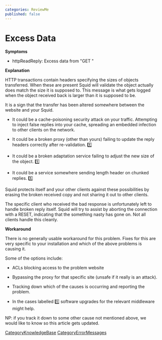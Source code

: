 ```yaml
---
categories: ReviewMe
published: false
---
```

# Excess Data

**Symptoms**

  - httpReadReply: Excess data from "GET [](http://example.com)"

**Explanation**

HTTP transactions contain headers specifying the sizes of objects
transferred. When these are present Squid will validate the object
actually does match the size it is supposed to. This message is what
gets logged when the object received back is larger than it is supposed
to be.

It is a sign that the transfer has been altered somewhere between the
website and your Squid.

  - It could be a cache-poisoning security attack on your traffic.
    Attempting to inject false replies into your cache, spreading an
    embedded infection to other clients on the network.

  - It could be a broken proxy (other than yours) failing to update the
    reply headers correctly after re-validation.
    :one:

  - It could be a broken adaptation service failing to adjust the new
    size of the object.
    :one:

  - It could be a service somewhere sending length header on chunked
    replies.
    :one:

Squid protects itself and your other clients against these possibilities
by erasing the broken received copy and not sharing it out to other
clients.

The specific client who received the bad response is unfortunately left
to handle broken reply itself. Squid will try to assist by aborting the
connection with a RESET, indicating that the something nasty has gone
on. Not all clients handle this cleanly.

**Workaround**

There is no generally usable workaround for this problem. Fixes for this
are very specific to your installation and which of the above problems
is causing it.

Some of the options include:

  - ACLs blocking access to the problem website

  - Bypassing the proxy for that specific site (unsafe if it really is
    an attack).

  - Tracking down which of the causes is occurring and reporting the
    problem.

  - In the cases labelled
    :one:
    software upgrades for the relevant middleware might help.

NP: if you track it down to some other cause not mentioned above, we
would like to know so this article gets updated.

[CategoryKnowledgeBase](/CategoryKnowledgeBase)
[CategoryErrorMessages](/CategoryErrorMessages)
